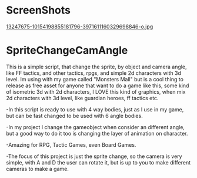 # ScreenShots

[13247675-10154198855181796-3971611160329698846-o.jpg](https://postimg.cc/jWSvz95V)

# SpriteChangeCamAngle
This is a simple script, that change the sprite, by object and camera angle, like FF tactics, and other tactics, rpgs, and simple 2d characters with 3d level. Im using with my game called "Monsters Mall" but is a cool thing to release as free asset for anyone that want to do a game like this, some kind of isometric 3d with 2d characters, I LOVE this kind of graphics, when mix 2d characters with 3d level, like guardian heroes, ff tactics etc.

-In this script is ready to use with 4 way bodies, just as I use in my game, but can be fast changed to be used with 6 angle bodies.

-In my project I change the gameobject when consider an different angle, but a good way to do it too is changing the layer of animation on character.

-Amazing for RPG, Tactic Games, even Board Games.

-The focus of this project is just the sprite change, so the camera is very simple, with A and D the user can rotate it, but is up to you to make different cameras to make a game.
